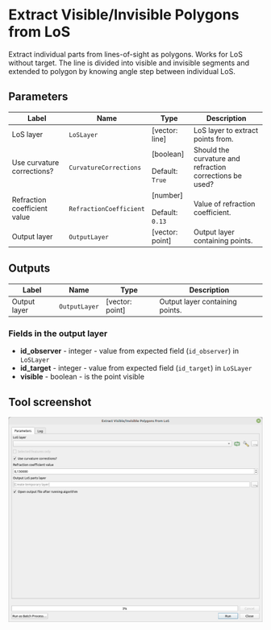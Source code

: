 # Extract Visible/Invisible Polygons from LoS

Extract individual parts from lines-of-sight as polygons. Works for LoS without target. The line is divided into visible and invisible segments and extended to polygon by knowing angle step between individual LoS.

## Parameters

| Label                        | Name                    | Type                                      | Description                                              |
| ---------------------------- | ----------------------- | ----------------------------------------- | -------------------------------------------------------- |
| LoS layer                    | `LoSLayer`              | [vector: line]                            | LoS layer to extract points from.                        |
| Use curvature corrections?   | `CurvatureCorrections`  | [boolean]<br/><br/>Default: `True`        | Should the curvature and refraction corrections be used? |
| Refraction coefficient value | `RefractionCoefficient` | [number] <br/><br/> Default: <br/> `0.13` | Value of refraction coefficient.                         |
| Output layer                 | `OutputLayer`           | [vector: point]                           | Output layer containing points.                          |

## Outputs

| Label        | Name          | Type            | Description                     |
| ------------ | ------------- | --------------- | ------------------------------- |
| Output layer | `OutputLayer` | [vector: point] | Output layer containing points. |

### Fields in the output layer

* __id_observer__ - integer - value from expected field (`id_observer`) in `LoSLayer`
* __id_target__ - integer - value from expected field (`id_target`) in `LoSLayer`
* __visible__ - boolean - is the point visible

## Tool screenshot

![Extract Visible/Invisible Polygons from LoS](../../images/tool_extract_visibility_polygons.png)
	